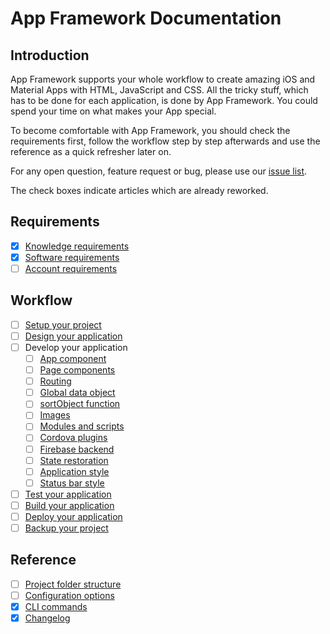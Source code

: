 # App Framework Documentation

## Introduction

App Framework supports your whole workflow to create amazing iOS and Material Apps with HTML, JavaScript and CSS. All the tricky stuff, which has to be done for each application, is done by App Framework. You could spend your time on what makes your App special.

To become comfortable with App Framework, you should check the requirements first, follow the workflow step by step afterwards and use the reference as a quick refresher later on.

For any open question, feature request or bug, please use our [issue list](https://github.com/scriptPilot/app-framework/issues).

The check boxes indicate articles which are already reworked.

## Requirements

- [x] [Knowledge requirements](docs/knowledge.md)
- [x] [Software requirements](docs/software.md)
- [ ] [Account requirements](docs/accounts.md)

## Workflow

- [ ] [Setup your project](docs/setup.md)
- [ ] [Design your application](docs/design.md)
- [ ] Develop your application
  - [ ] [App component](docs/app-component.md)
  - [ ] [Page components](docs/page-components.md)
  - [ ] [Routing](docs/routing.md)
  - [ ] [Global data object](docs/data-object.md)
  - [ ] [sortObject function](docs/sort-object.md)
  - [ ] [Images](docs/images.md)
  - [ ] [Modules and scripts](docs/modules-and-scripts.md)
  - [ ] [Cordova plugins](docs/cordova-plugins.md)
  - [ ] [Firebase backend](docs/firebase.md)
  - [ ] [State restoration](docs/state-restoration.md)
  - [ ] [Application style](docs/application-style.md)
  - [ ] [Status bar style](docs/status-bar-style.md)
- [ ] [Test your application](docs/test.md)
- [ ] [Build your application](docs/build.md)
- [ ] [Deploy your application](docs/deploy.md)
- [ ] [Backup your project](docs/backup.md)

## Reference

- [ ] [Project folder structure](docs/folder-structure.md)
- [ ] [Configuration options](docs/configuration.md)
- [x] [CLI commands](docs/cli-commands.md)
- [x] [Changelog](CHANGELOG.md)
